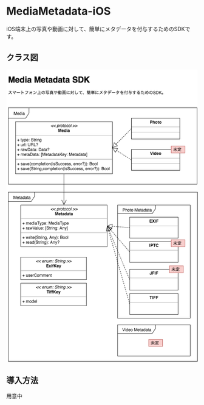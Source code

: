 # MediaMetadata-iOS
iOS端末上の写真や動画に対して、簡単にメタデータを付与するためのSDKです。

## クラス図
![クラス図](https://github.com/falcon0328/MediaMetadata-iOS/blob/master/MediaMetadata-class.png)

## 導入方法
用意中

